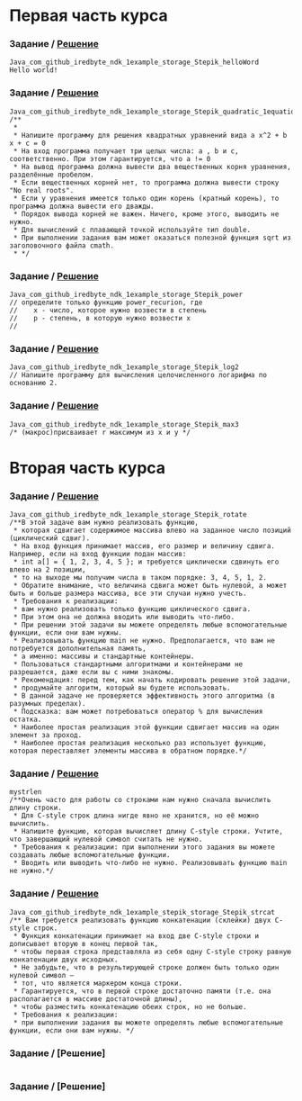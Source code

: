 # Первая часть курса

### Задание / [Решение](https://github.com/i-redbyte/ndk-example/blob/master/app/src/main/jni/stepik/stepik_part1.cpp)

```
Java_com_github_iredbyte_ndk_1example_storage_Stepik_helloWord
Hello world!
```

### Задание / [Решение](https://github.com/i-redbyte/ndk-example/blob/master/app/src/main/jni/stepik/stepik_part1.cpp)

```
Java_com_github_iredbyte_ndk_1example_storage_Stepik_quadratic_1equation
/**
 *  
 * Напишите программу для решения квадратных уравнений вида a x^2 + b x + c = 0
 * На вход программа получает три целых числа: a , b и c, соответственно. При этом гарантируется, что a != 0
 * На вывод программа должна вывести два вещественных корня уравнения, разделённые пробелом.
 * Если вещественных корней нет, то программа должна вывести строку "No real roots".
 * Если у уравнения имеется только один корень (кратный корень), то программа должна вывести его дважды.
 * Порядок вывода корней не важен. Ничего, кроме этого, выводить не нужно.
 * Для вычислений с плавающей точкой используйте тип double.
 * При выполнении задания вам может оказаться полезной функция sqrt из заголовочного файла cmath.
 * */
```

### Задание / [Решение](https://github.com/i-redbyte/ndk-example/blob/master/app/src/main/jni/stepik/stepik_part1.cpp)

```
Java_com_github_iredbyte_ndk_1example_storage_Stepik_power
// определите только функцию power_recurion, где
//    x - число, которое нужно возвести в степень
//    p - степень, в которую нужно возвести x
//
```

### Задание / [Решение](https://github.com/i-redbyte/ndk-example/blob/master/app/src/main/jni/stepik/stepik_part1.cpp)

```
Java_com_github_iredbyte_ndk_1example_storage_Stepik_log2
// Напишите программу для вычисления целочисленного логарифма по основанию 2.
```

### Задание / [Решение](https://github.com/i-redbyte/ndk-example/blob/master/app/src/main/jni/stepik/stepik_part1.cpp)

```
Java_com_github_iredbyte_ndk_1example_storage_Stepik_max3
/* (макрос)присваивает r максимум из x и y */
```

# Вторая часть курса

### Задание / [Решение](https://github.com/i-redbyte/ndk-example/blob/master/app/src/main/jni/stepik/stepik_part2.cpp)

```
Java_com_github_iredbyte_ndk_1example_storage_Stepik_rotate
/**В этой задаче вам нужно реализовать функцию,
 * которая сдвигает содержимое массива влево на заданное число позиций (циклический сдвиг).
 * На вход функция принимает массив, его размер и величину сдвига. Например, если на вход функции подан массив:
 * int a[] = { 1, 2, 3, 4, 5 }; и требуется циклически сдвинуть его влево на 2 позиции,
 * то на выходе мы получим числа в таком порядке: 3, 4, 5, 1, 2.
 * Обратите внимание, что величина сдвига может быть нулевой, а может быть и больше размера массива, все эти случаи нужно учесть.
 * Требования к реализации:
 * вам нужно реализовать только функцию циклического сдвига.
 * При этом она не должна вводить или выводить что-либо.
 * При решении этой задачи вы можете определять любые вспомогательные функции, если они вам нужны.
 * Реализовывать функцию main не нужно. Предполагается, что вам не потребуется дополнительная память,
 * а именно: массивы и стандартные контейнеры.
 * Пользоваться стандартными алгоритмами и контейнерами не разрешается, даже если вы с ними знакомы.
 * Рекомендация: перед тем, как начать кодировать решение этой задачи,
 * продумайте алгоритм, который вы будете использовать.
 * В данной задаче не проверяется эффективность этого алгоритма (в разумных пределах).
 * Подсказка: вам может потребоваться оператор % для вычисления остатка.
 * Наиболее простая реализация этой функции сдвигает массив на один элемент за проход.
 * Наиболее простая реализация несколько раз использует функцию, которая переставляет элементы массива в обратном порядке.*/

```

### Задание / [Решение](https://github.com/i-redbyte/ndk-example/blob/master/app/src/main/jni/stepik/stepik_part2.cpp)

```
mystrlen
/**Очень часто для работы со строками нам нужно сначала вычислить длину строки.
 * Для C-style строк длина нигде явно не хранится, но её можно вычислить.
 * Напишите функцию, которая вычисляет длину C-style строки. Учтите, что завершающий нулевой символ считать не нужно.
 * Требования к реализации: при выполнении этого задания вы можете создавать любые вспомогательные функции.
 * Вводить или выводить что-либо не нужно. Реализовывать функцию main не нужно.*/

```

### Задание / [Решение](https://github.com/i-redbyte/ndk-example/blob/master/app/src/main/jni/stepik/stepik_part2.cpp)

```
Java_com_github_iredbyte_ndk_1example_stepik_storage_Stepik_strcat
/** Вам требуется реализовать функцию конкатенации (склейки) двух C-style строк.
 * Функция конкатенации принимает на вход две C-style строки и дописывает вторую в конец первой так,
 * чтобы первая строка представляла из себя одну C-style строку равную конкатенации двух исходных.
 * Не забудьте, что в результирующей строке должен быть только один нулевой символ —
 * тот, что является маркером конца строки.
 * Гарантируется, что в первой строке достаточно памяти (т.е. она располагается в массиве достаточной длины),
 * чтобы разместить конкатенацию обеих строк, но не больше.
 * Требования к реализации:
 * при выполнении задания вы можете определять любые вспомогательные функции, если они вам нужны. */
```

### Задание / [Решение]

```

```

### Задание / [Решение]

```

```

